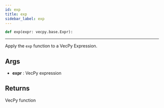 ```yaml
---
id: exp
title: exp
sidebar_label: exp  
---
```


```python
def exp(expr: vecpy.base.Expr):
```

---


Apply the `exp` function to a VecPy Expression.

## Args
* **expr**  : VecPy expression

## Returns
VecPy function



